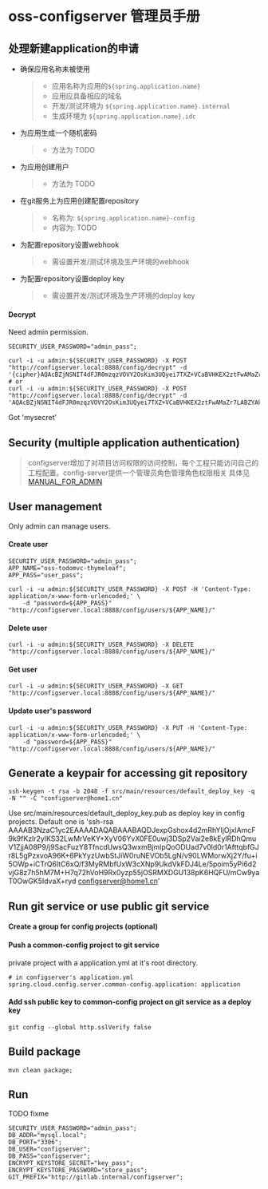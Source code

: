 
# oss-configserver 管理员手册

## 处理新建application的申请

+ 确保应用名称未被使用
    > - 应用名称为应用的`${spring.application.name}`
    > - 应用应具备相应的域名
    > - 开发/测试环境为 `${spring.application.name}.internal`
    > - 生成环境为 `${spring.application.name}.idc`
+ 为应用生成一个随机密码
    > - 方法为 TODO
+ 为应用创建用户
    > - 方法为 TODO
+ 在git服务上为应用创建配置repository
    > - 名称为: `${spring.application.name}-config`
    > - 内容为: TODO
+ 为配置repository设置webhook
    > - 需设置开发/测试环境及生产环境的webhook
+ 为配置repository设置deploy key
    > - 需设置开发/测试环境及生产环境的deploy key

#### Decrypt

  Need admin permission.

    SECURITY_USER_PASSWORD="admin_pass";
    
    curl -i -u admin:${SECURITY_USER_PASSWORD} -X POST "http://configserver.local:8888/config/decrypt" -d '{cipher}AQAcBZjNSNIT4dFJR0mzqzVOVY2OsKim3UQyei7TXZ+VCaBVHKEX2ztFwAMaZr7LABZYAkJG/3+tfnrQoA4NsQGH0YybIMui55cyQCbMtaItRlzy9uegnRwJ5w4XOqJVdglthpqNldeKt2dxXj/C1UnHijvNWjZ+BnDc7b9mTgt4pi7dLHfaLD3tuddvRDrYiaR4oNDFn7qkEz52Jk3ooYhomr+O5QH6VTqQcVqmOJF54XPiFCFoMho9m115BHaLvqL02g26hirFuDd2+JqFXo6mxFpRHZeOKeqUKQFdIDYQarmiLp21RL4lYpao2ePtA4CKqDOwntC4zXtKHmA8NOosxtxRUAZ1Sdp9CPjur5Ws/A7+uSUC6TwLqCRGxTLq8dY='
    # or
    curl -i -u admin:${SECURITY_USER_PASSWORD} -X POST "http://configserver.local:8888/config/decrypt" -d 'AQAcBZjNSNIT4dFJR0mzqzVOVY2OsKim3UQyei7TXZ+VCaBVHKEX2ztFwAMaZr7LABZYAkJG/3+tfnrQoA4NsQGH0YybIMui55cyQCbMtaItRlzy9uegnRwJ5w4XOqJVdglthpqNldeKt2dxXj/C1UnHijvNWjZ+BnDc7b9mTgt4pi7dLHfaLD3tuddvRDrYiaR4oNDFn7qkEz52Jk3ooYhomr+O5QH6VTqQcVqmOJF54XPiFCFoMho9m115BHaLvqL02g26hirFuDd2+JqFXo6mxFpRHZeOKeqUKQFdIDYQarmiLp21RL4lYpao2ePtA4CKqDOwntC4zXtKHmA8NOosxtxRUAZ1Sdp9CPjur5Ws/A7+uSUC6TwLqCRGxTLq8dY='
    
  Got 'mysecret'

## Security (multiple application authentication)

>configserver增加了对项目访问权限的访问控制，每个工程只能访问自己的工程配置。config-server提供一个管理员角色管理角色权限相关
 具体见[MANUAL_FOR_ADMIN](./MANUAL_FOR_ADMIN.html)


## User management

  Only admin can manage users.

#### Create user

    SECURITY_USER_PASSWORD="admin_pass";
    APP_NAME="oss-todomvc-thymeleaf";
    APP_PASS="user_pass";
    
    curl -i -u admin:${SECURITY_USER_PASSWORD} -X POST -H 'Content-Type: application/x-www-form-urlencoded;' \
        -d "password=${APP_PASS}" "http://configserver.local:8888/config/users/${APP_NAME}/"

#### Delete user

    curl -i -u admin:${SECURITY_USER_PASSWORD} -X DELETE "http://configserver.local:8888/config/users/${APP_NAME}/"

#### Get user

    curl -i -u admin:${SECURITY_USER_PASSWORD} -X GET "http://configserver.local:8888/config/users/${APP_NAME}/"

#### Update user's password

    curl -i -u admin:${SECURITY_USER_PASSWORD} -X PUT -H 'Content-Type: application/x-www-form-urlencoded;' \
        -d "password=${APP_PASS}" "http://configserver.local:8888/config/users/${APP_NAME}/"





## Generate a keypair for accessing git repository

    ssh-keygen -t rsa -b 2048 -f src/main/resources/default_deploy_key -q -N "" -C "configserver@home1.cn"

  Use src/main/resources/default_deploy_key.pub as deploy key in config projects.
  Default one is 'ssh-rsa AAAAB3NzaC1yc2EAAAADAQABAAABAQDJexpGshox4d2mRhYIjOjxlAmcF9k9fKzlr2ylKS32LwMrVeKY+XyV06YvX0FE0uwj3DSp2Vai2e8kEylRDhQmuV1ZjjA08P9/j9SacFuzY8TfncdUwsQ3wxmBjmlpQoODUad7v0ld0r1AfttqbfGJr8L5gPzxvoA96K+6PkYyzUwbStJiW0ruNEVOb5LgN/v90LWMorwXj2Y/fu+i5OWp+iCTrQ6ltC6xQ/f3MyRMbfUxW3cXNp9UkdVkFDJ4Le/5poim5yPi6d2vjG8z7h5hM7M+H7q72hVoH9Rx0yzp55jOSRMXDGU138pK6HQFU/mCw9yaT0OwGK5IdvaX+ryd configserver@home1.cn'

## Run git service or use public git service

#### Create a group for config projects (optional)

#### Push a common-config project to git service

  private project with a application.yml at it's root directory.

    # in configserver's application.yml
    spring.cloud.config.server.common-config.application: application

#### Add ssh public key to common-config project on git service as a deploy key

    git config --global http.sslVerify false

## Build package

    mvn clean package;

## Run

TODO fixme

    SECURITY_USER_PASSWORD="admin_pass";
    DB_ADDR="mysql.local";
    DB_PORT="3306";
    DB_USER="configserver";
    DB_PASS="configserver";
    ENCRYPT_KEYSTORE_SECRET="key_pass";
    ENCRYPT_KEYSTORE_PASSWORD="store_pass";
    GIT_PREFIX="http://gitlab.internal/configserver";
